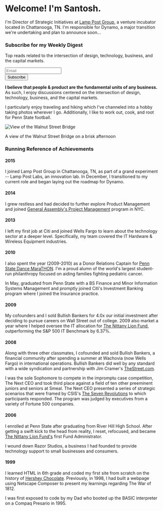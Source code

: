 
# Welcome! I'm Santosh.

I'm Director of Strategic Initiatives at [Lamp Post Group](http://lamppostgroup.com), a venture incubator located in Chattanooga, TN. I'm responsible for Dynamo, a major transition we're undertaking and plan to announce soon...
<div class="well">
	<h3>Subscribe for my Weekly Digest</h3>
	<p>Top reads related to the intersection of design, technology, business, and the capital markets.</p>
		<div class="row">
		<div class="col-sm-3">
		</div>
		<div class="col-sm-6">
			<form action="https://www.getrevue.co/profile/ssankar/add_subscriber" method="post" id="revue-form" name="revue-form"  target="_blank" class="form-inline">
				<div class="form-group">
					<input class="revue-form-field form-control" placeholder="Email" type="email" name="member[email]" id="member_email">
				</div>
				<button class="btn btn-primary" type="submit" value="Subscribe" name="member[subscribe]" id="member_submit">Subscribe</button>
			</form>
		</div>
		<div class="col-sm-3">
		</div>
	</div>
</div>

**I believe that people & product are the fundamental units of any business.** As such, I enjoy discussions centered on the intersection of design, technology, business, and the capital markets.

I particularly enjoy traveling and hiking which I've channeled into a hobby taking photos wherever I go. Additionally, I like to work out, cook, and root for Penn State football.

<div class="col-md-12">
	<img class="img-responsive" src="img/chatt.jpg" alt="View of the Walnut Street Bridge">
	<p class="imgcaption">A view of the Walnut Street Bridge on a brisk afternoon</p>
</div>

### Running Reference of Achievements

#### 2015

I joined Lamp Post Group in Chattanooga, TN, as part of a grand experiment -- Lamp Post Labs, an innovation lab. In December, I transitioned to my current role and began laying out the roadmap for Dynamo.

#### 2014

I grew restless and had decided to further explore Product Management and joined [General Assembly's Project Management](https://generalassemb.ly) program in NYC.

#### 2013

I left my first job at Citi and joined Wells Fargo to learn about the technology sector at a deeper level. Specifically, my team covered the IT Hardware & Wireless Equipment industries.

#### 2010

I also spent the year (2009-2010) as a Donor Relations Captain for [Penn State Dance MaraTHON](http://www.thon.org). I'm a proud alumn of the world's largest student-run philanthropy focused on aiding families fighting pediatric cancer.

In May, graduated from Penn State with a BS Finance and Minor Information Systems Management and promptly joined Citi's Investment Banking program where I joined the Insurance practice.

#### 2009

My cofounders and I sold Bullish Bankers for 4.0x our initial investment after deciding to pursue careers on Wall Street out of college. 2009 also market a year where I helped oversee the IT allocation for [The Nittany Lion Fund](http://www.smeal.psu.edu/nittany-lion-fund/), outperforming the S&P 500 IT Benchmark by 6.37%.

#### 2008

Along with three other classmates, I cofounded and sold Bullish Bankers, a financial community after spending a summer at Wachovia (now Wells Fargo) in international operations. Bullish Bankers did well by any standard with a wide syndication and partnership with Jim Cramer's [TheStreet.com](http://www.thestreet.com).

I was the sole Sophomore to compete in the impromptu case competition, The Next CEO and took third place against a field of ten other preeminent juniors and seniors at Smeal. The Next CEO presented a series of strategic scenarios that were framed by CSIS's [The Seven Revolutions]() to which participants responded. The program was judged by executives from a variety of Fortune 500 companies.

#### 2006

I enrolled at Penn State after graduating from River Hill High School. After getting a swift kick to the head from reality, I reset, refocused, and became [The Nittany Lion Fund's](http://www.smeal.psu.edu/nittany-lion-fund/) first Fund Administrator.

I wound down Razor Studios, a business I had founded to provide technology support to small businesses and consumers.

#### 1999

I learned HTML in 6th grade and coded my first site from scratch on the history of [Hershey Chocolate](http://hersheychocolate.tripod.com). Previously, in 1998, I had built a webpage using Netscape Composer to present my learnings regarding The War of 1812.

I was first exposed to code by my Dad who booted up the BASIC interpreter on a Compaq Presario in 1995.